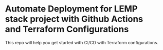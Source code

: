 # Automate Deployment for LEMP stack project with Github Actions and Terraform Configurations

This repo will help you get started with CI/CD with Terraform configurations.